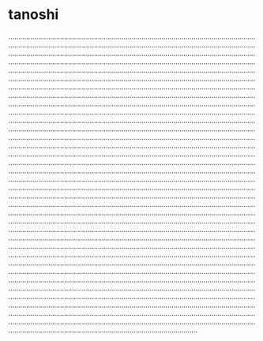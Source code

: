 # tanoshi

...................................................................................................................................................................................................................................................................................................................................................................................................................................................................................................................................................................................................................................................................................................................................................................................................................................................................................................................................................................................................................................................................................................................................................................................................................................................................................................................................................................................................................................................................................................................................................................................................................................................................................................................................................................................................................................................................................................................................................................................................................................................................................................................................................................................................................................................................................................................................................................................................................................................................................................................................................................................................................................................................................................................................................................................................................................................................................................................................................................................................................................................................................................................................................................................................................................................................................................................................................................................................................................................................................................................................................................................................................................................................................................................................................................................................................................................................................................................................................................................................................................................................................................................................................................................................................................................................................................................................................................................................................................................................................................................................................................................................................